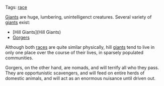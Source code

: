 Tags: [race](Races)

[Giants](Giants) are huge, lumbering, unintelligenct creatures. Several variety of [giants](Giants) exist:

- [Hill Giants](Hill Giants)
- [Gorgers](Gorgers)

Although both [races](Races) are quite similar physically, hill [giants](Giants) tend to live in only one place over the course of their lives, in sparsely populated communities.

Gorgers, on the other hand, are nomads, and will terrify all who they pass. They are opportunistic scavengers, and will feed on entire herds of domestic animals, and will act as an enormous nuisance until driven out.